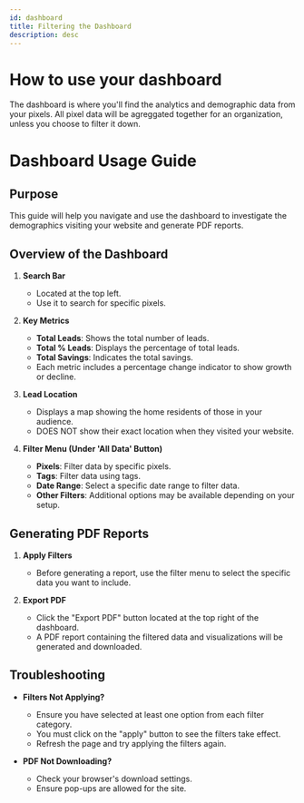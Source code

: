 ```yaml
---
id: dashboard
title: Filtering the Dashboard
description: desc
---
```


# How to use your dashboard

The dashboard is where you'll find the analytics and demographic data from your pixels. All pixel data will be agreggated together for an organization, unless you choose to filter it down.

# Dashboard Usage Guide

## Purpose

This guide will help you navigate and use the dashboard to investigate the demographics visiting your website and generate PDF reports.

## Overview of the Dashboard

1. **Search Bar**

   - Located at the top left.
   - Use it to search for specific pixels.

2. **Key Metrics**

   - **Total Leads**: Shows the total number of leads.
   - **Total % Leads**: Displays the percentage of total leads.
   - **Total Savings**: Indicates the total savings.
   - Each metric includes a percentage change indicator to show growth or decline.

3. **Lead Location**

   - Displays a map showing the home residents of those in your audience.
   - DOES NOT show their exact location when they visited your website.

4. **Filter Menu (Under 'All Data' Button)**
   - **Pixels**: Filter data by specific pixels.
   - **Tags**: Filter data using tags.
   - **Date Range**: Select a specific date range to filter data.
   - **Other Filters**: Additional options may be available depending on your setup.

## Generating PDF Reports

1. **Apply Filters**

   - Before generating a report, use the filter menu to select the specific data you want to include.

2. **Export PDF**
   - Click the "Export PDF" button located at the top right of the dashboard.
   - A PDF report containing the filtered data and visualizations will be generated and downloaded.

## Troubleshooting

- **Filters Not Applying?**

  - Ensure you have selected at least one option from each filter category.
  - You must click on the "apply" button to see the filters take effect.
  - Refresh the page and try applying the filters again.

- **PDF Not Downloading?**
  - Check your browser's download settings.
  - Ensure pop-ups are allowed for the site.
